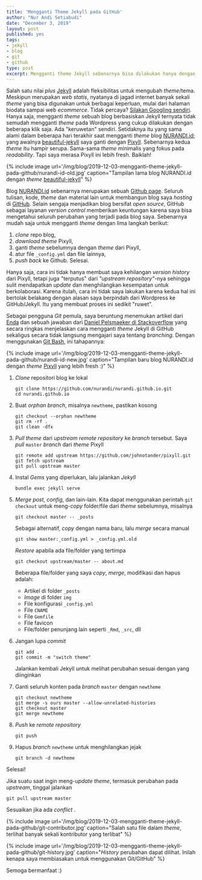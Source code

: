 ```yaml
---
title: 'Mengganti Theme Jekyll pada GitHub'
author: "Nur Andi Setiabudi"
date: "December 3, 2019"
layout: post
published: yes
tags:
- jekyll
- blog
- git
- github
type: post
excerpt: Mengganti theme Jekyll sebenarnya bisa dilakukan hanya dengan copy/paste file-file dari theme yang diinginkan. Hanya saja, kita akan kehilangan version history dan juga sulit melakukan update theme jika diperlukan. Tutorial ini menjelaskan bagaimana mengganti theme sebuah blog Jekyll pada GitHub agar tetap terhubung dengan upstream repository-nya.
---
```

Salah satu nilai *plus* [Jekyll](https://jekyllrb.com/) adalah fleksibilitas untuk mengubah *theme*/tema. Meskipun merupakan *web statis*, nyatanya di jagad internet banyak sekali *theme* yang bisa digunakan untuk berbagai keperluan, mulai dari halaman biodata sampai web *ecommerce*. Tidak percaya? [Silakan Googling sendiri](https://www.google.com/search?q=jekyll+themes). Hanya saja, mengganti *theme* sebuah blog berbasiskan Jekyll ternyata tidak semudah mengganti *theme* pada Wordpress yang cukup dilakukan dengan beberapa klik saja. Ada "keruwetan" sendiri. Setidaknya itu yang sama alami dalam beberapa hari terakhir saat mengganti *theme* blog [NURANDI.id](https://nurandi.id); yang awalnya [beautiful-jekyll](https://github.com/daattali/beautiful-jekyll) saya ganti dengan [Pixyll](https://github.com/johno/pixyll). Sebenarnya kedua *theme* itu hampir serupa. Sama-sama *theme* minimalis yang fokus pada *readability*. Tapi saya merasa Pixyll ini lebih fresh. Baiklah!

{% include image url='/img/blog/2019-12-03-mengganti-theme-jekyll-pada-github/nurandi-id-old.jpg' caption="Tampilan lama blog NURANDI.id dengan *theme* [beautiful-jekyll](https://github.com/daattali/beautiful-jekyll)" %}

Blog [NURANDI.id](https://nurandi.id) sebenarnya merupakan sebuah [Github page](https://pages.github.com/). Seluruh tulisan, kode, *theme* dan material lain untuk membangun blog saya *hosting* di [GitHub](https://github.com/nurandi/nurandi.github.io). Selain sengaja menjadikan blog bersifat *open source*, GitHub sebagai layanan *version control* memberikan keuntungan karena saya bisa mengetahui seluruh perubahan yang terjadi pada blog saya. Sebenarnya mudah saja untuk mengganti *theme* dengan lima langkah berikut:

1. *clone* repo blog,
2. *download theme* Pixyll,
3. ganti *theme* sebelumnya dengan *theme* dari Pixyll,
4. atur file `_config.yml` dan file lainnya,
5. *push back* ke Github. Selesai.

Hanya saja, cara ini tidak hanya membuat saya kehilangan *version history* dari Pixyll, tetapi juga "terputus" dari *"upstream repository"*-nya sehingga sulit mendapatkan *update* dan menghilangkan kesempatan untuk berkolaborasi. Karena itulah, cara ini tidak saya lakukan karena kedua hal ini bertolak belakang dengan alasan saya berpindah dari Wordpress ke GitHub/Jekyll. Itu yang membuat proses ini sedikit "ruwet". 

Sebagai pengguna *Git* pemula, saya beruntung menemukan artikel dari [Enda](https://dev.to/craicoverflow/-how-to-change-the-theme-in-your-jekyll-application-k5j) dan sebuah jawaban dari [Daniel Pelsmaeker di Stackoverflow](https://stackoverflow.com/a/37186333) yang secara ringkas menjelaskan cara mengganti *theme* Jekyll di GitHub sekaligus secara tidak langsung mengajari saya tentang *branching*. Dengan menggunakan [Git Bash](https://git-scm.com/), ini tahapannya:

{% include image url='/img/blog/2019-12-03-mengganti-theme-jekyll-pada-github/nurandi-id-new.jpg' caption="Tampilan baru blog NURANDI.id dengan *theme* [Pixyll](https://github.com/johno/pixyll) yang lebih fresh :)" %}	

1. *Clone* repositori blog ke lokal

    ```
    git clone https://github.com/nurandi/nurandi.github.io.git
    cd nurandi.github.io
    ```

2. Buat *orphan branch*, misalnya `newtheme`, pastikan kosong

    ```
    git checkout --orphan newtheme
    git rm -rf .
    git clean -dfx
    ```
	
3. *Pull* *theme* dari *upstream remote repository* ke *branch* tersebut. Saya *pull* `master` *branch* dari *theme* Pixyll

    ```
    git remote add upstream https://github.com/johnotander/pixyll.git
    git fetch upstream
    git pull upstream master
    ```

4. Instal *Gems* yang diperlukan, lalu jalankan *Jekyll*

    ```
    bundle exec jekyll serve
    ```

5. *Merge* *post*, *config*, dan lain-lain. Kita dapat menggunakan perintah `git checkout` untuk meng-*copy* folder/file dari *theme* sebelumnya, misalnya

    ```
    git checkout master -- _posts
    ```
	
	Sebagai alternatif, *copy* dengan nama baru, lalu *merge* secara manual
	
	```
	git show master:_config.yml > _config.yml.old
	```
	
	*Restore* apabila ada file/folder yang tertimpa
	
	```
	git checkout upstream/master -- about.md
	```
	
	Beberapa file/folder yang saya *copy*, *merge*, modifikasi dan hapus adalah:
	
	* Artikel di folder `_posts`
	* *Image* di folder `img`
	* File konfigurasi `_config.yml`
	* File `CNAME`
	* File `Gemfile`
	* File favicon
	* File/folder penunjang lain seperti `_Rmd`, `_src`, dll

6. Jangan lupa *commit*

    ```
	git add .
    git commit -m "switch theme"
    ```
	
	Jalankan kembali Jekyll untuk melihat perubahan sesuai dengan yang diinginkan
	
7. Ganti seluruh konten pada *branch* `master` dengan `newtheme`

    ```
	git checkout newtheme
    git merge -s ours master --allow-unrelated-histories
    git checkout master
    git merge newtheme
    ```
	
8. *Push* ke *remote repository*

	```
	git push
	```
	
9. Hapus *branch* `newtheme` untuk menghilangkan jejak

    ```
	git branch -d newtheme
	```
	
Selesai! 

Jika suatu saat ingin meng-*update* *theme*, termasuk perubahan pada *upstream*, tinggal jalankan

```
git pull upstream master
```

Sesuaikan jika ada *conflict* . 
	

{% include image url='/img/blog/2019-12-03-mengganti-theme-jekyll-pada-github/git-contributor.jpg' caption="Salah satu file dalam *theme*, terlihat banyak sekali kontributor yang terlibat" %}	

{% include image url='/img/blog/2019-12-03-mengganti-theme-jekyll-pada-github/git-history.jpg' caption="*History* perubahan dapat dilihat. Inilah kenapa saya membiasakan untuk menggunakan Git/GitHub" %}

Semoga bermanfaat :)		
	



